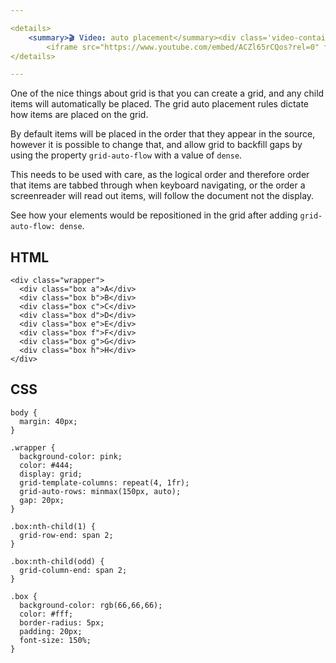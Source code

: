 ```yaml
---

<details>
    <summary>🎬 Video: auto placement</summary><div class='video-container'>
        <iframe src="https://www.youtube.com/embed/ACZl65rCQos?rel=0" frameborder="0" allow="accelerometer; autoplay; encrypted-media; gyroscope; picture-in-picture" allowfullscreen rel='0'></iframe></div>
</details>

---
```


One of the nice things about grid is that you can create a grid, and any child items will automatically be placed. The grid auto placement rules dictate how items are placed on the grid.

By default items will be placed in the order that they appear in the source, however it is possible to change that, and allow grid to backfill gaps by using the property `grid-auto-flow` with a value of `dense`. 

This needs to be used with care, as the logical order and therefore order that items are tabbed through when keyboard navigating, or the order a screenreader will read out items, will follow the document not the display.

See how your elements would be repositioned in the grid after adding `grid-auto-flow: dense`.

## HTML

	<div class="wrapper">
	  <div class="box a">A</div>
	  <div class="box b">B</div>
	  <div class="box c">C</div>
	  <div class="box d">D</div>
	  <div class="box e">E</div>
	  <div class="box f">F</div>
	  <div class="box g">G</div>
	  <div class="box h">H</div>
	</div>

## CSS

	body {
	  margin: 40px;
	}

	.wrapper {
	  background-color: pink;
	  color: #444;
	  display: grid;
	  grid-template-columns: repeat(4, 1fr);
	  grid-auto-rows: minmax(150px, auto);
	  gap: 20px;
	}

	.box:nth-child(1) {
	  grid-row-end: span 2;
	}

	.box:nth-child(odd) {
	  grid-column-end: span 2;
	}

	.box {
	  background-color: rgb(66,66,66);
	  color: #fff;
	  border-radius: 5px;
	  padding: 20px;
	  font-size: 150%;
	}
